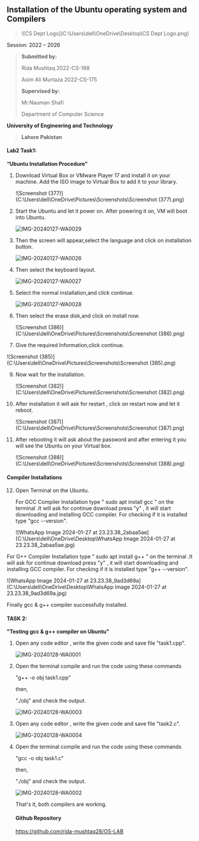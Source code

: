 ## **Installation of the Ubuntu operating system and Compilers**

> ![CS Dept Logo](C:\Users\dell\OneDrive\Desktop\CS Dept Logo.png)

Session: 2022 – 2026

> **Submitted by:**
>
> Rida Mushtaq 2022-CS-168
>
> Asim Ali Murtaza 2022-CS-175
>
> **Supervised by:**
>
> Mr.Nauman Shafi
>
> Department of Computer Science

**University of Engineering and Technology**

> **Lahore Pakistan**

#### **Lab2 Task1:**

**“Ubuntu Installation Procedure”**

1. Download Virtual Box or VMware Player 17 and install it on your machine. Add the ISO image to Virtual Box to add it to your library.

   ![Screenshot (377)](C:\Users\dell\OneDrive\Pictures\Screenshots\Screenshot (377).png)

   

3. Start the Ubuntu and let it power on. After powering it on, VM will boot into Ubuntu.

   ![IMG-20240127-WA0029](C:\Users\dell\OneDrive\Desktop\IMG-20240127-WA0029.jpg)

4. Then the screen will appear,select the language and click on installation button.

   ![IMG-20240127-WA0026](C:\Users\dell\OneDrive\Desktop\IMG-20240127-WA0026.jpg)

5. Then select the keyboard layout.

   ![IMG-20240127-WA0027](C:\Users\dell\OneDrive\Desktop\IMG-20240127-WA0027.jpg)



6. Select the normal installation,and click continue.

   ![IMG-20240127-WA0028](C:\Users\dell\OneDrive\Desktop\IMG-20240127-WA0028.jpg)



7. Then select the erase disk,and click on install now.

   ![Screenshot (386)](C:\Users\dell\OneDrive\Pictures\Screenshots\Screenshot (386).png)

8.  Give the required Information,click continue.

![Screenshot (385)](C:\Users\dell\OneDrive\Pictures\Screenshots\Screenshot (385).png)

9. Now wait for the installation.

   ![Screenshot (382)](C:\Users\dell\OneDrive\Pictures\Screenshots\Screenshot (382).png)

10. After installation it will ask for restart , click on restart now and let it reboot.

    ![Screenshot (387)](C:\Users\dell\OneDrive\Pictures\Screenshots\Screenshot (387).png)



11. After rebooting it will ask about the password and after entering it you will see the Ubuntu on your Virtual box.

    ![Screenshot (388)](C:\Users\dell\OneDrive\Pictures\Screenshots\Screenshot (388).png)



#### **Compiler Installations**

12. Open Terminal on the Ubuntu.

    For GCC Compiler Installation type " sudo apt install gcc " on the terminal .It will ask for continue download press "y" , it will start downloading and installing GCC compiler. For checking if it is installed type "gcc --version".

    

    ![WhatsApp Image 2024-01-27 at 23.23.38_2abaa5ae](C:\Users\dell\OneDrive\Desktop\WhatsApp Image 2024-01-27 at 23.23.38_2abaa5ae.jpg)

For G++ Compiler Installation type " sudo apt install g++ " on the terminal .It will ask for continue download press "y" , it will start downloading and installing GCC compiler. For checking if it is installed type "g++ --version".

![WhatsApp Image 2024-01-27 at 23.23.38_9ad3d69a](C:\Users\dell\OneDrive\Desktop\WhatsApp Image 2024-01-27 at 23.23.38_9ad3d69a.jpg)

Finally gcc & g++ compiler successfully installed.



#### **TASK 2:**

**"Testing gcc & g++ compiler on Ubuntu"**

1. Open any code editor , write the given code and save file "task1.cpp".

   ![IMG-20240128-WA0001](C:\Users\dell\OneDrive\Desktop\IMG-20240128-WA0001.jpg)

2. Open the terminal compile and run the code using these commands

   "g++ -o obj task1.cpp"

   then,

   "./obj" and check the output.

   ![IMG-20240128-WA0003](C:\Users\dell\OneDrive\Desktop\IMG-20240128-WA0003.jpg)

3. Open any code editor , write the given code and save file "task2.c".

   ![IMG-20240128-WA0004](C:\Users\dell\OneDrive\Desktop\IMG-20240128-WA0004.jpg)

4. Open the terminal compile and run the code using these commands

   "gcc -o obj task1.c"

   then,

   "./obj" and check the output.

   ![IMG-20240128-WA0002](C:\Users\dell\OneDrive\Desktop\IMG-20240128-WA0002.jpg)

   

   That's it, both compilers are working.

   

   #### **Github Repository**

   https://github.com/rida-mushtaq28/OS-LAB

   

